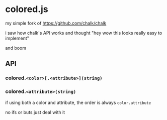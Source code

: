 # colored.js
my simple fork of https://github.com/chalk/chalk

i saw how chalk's API works and thought "hey wow this looks really easy to implement"

and boom

## API

### colored.`<color>[.<attribute>](string)`

### colored.`<attribute>(string)`

if using both a color and attribute, the order is always `color.attribute`

no ifs or buts just deal with it
